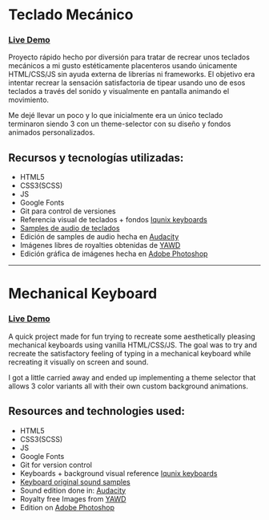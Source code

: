 # Teclado Mecánico

### [Live Demo](https://guido732.github.io/mechanical-keyboard/)

Proyecto rápido hecho por diversión para tratar de recrear unos teclados mecánicos a mi gusto estéticamente placenteros usando únicamente HTML/CSS/JS sin ayuda externa de librerías ni frameworks. El objetivo era intentar recrear la sensación satisfactoria de tipear usando uno de esos teclados a través del sonido y visualmente en pantalla animando el movimiento.

Me dejé llevar un poco y lo que inicialmente era un único teclado terminaron siendo 3 con un theme-selector con su diseño y fondos animados personalizados.

## Recursos y tecnologías utilizadas:

- HTML5
- CSS3(SCSS)
- JS
- Google Fonts
- Git para control de versiones
- Referencia visual de teclados + fondos [Iqunix keyboards](https://iqunix.store/)
- [Samples de audio de teclados](https://www.fesliyanstudios.com/royalty-free-sound-effects-download/keyboard-typing-6)
- Edición de samples de audio hecha en [Audacity](https://www.audacityteam.org/)
- Imágenes libres de royalties obtenidas de [YAWD](https://ya-webdesign.com/)
- Edición gráfica de imágenes hecha en [Adobe Photoshop](https://www.adobe.com/products/photoshopfamily.html)

---

# Mechanical Keyboard

### [Live Demo](https://guido732.github.io/mechanical-keyboard/)

A quick project made for fun trying to recreate some aesthetically pleasing mechanical keyboards using vanilla HTML/CSS/JS. The goal was to try and recreate the satisfactory feeling of typing in a mechanical keyboard while recreating it visually on screen and sound.

I got a little carried away and ended up implementing a theme selector that allows 3 color variants all with their own custom background animations.

## Resources and technologies used:

- HTML5
- CSS3(SCSS)
- JS
- Google Fonts
- Git for version control
- Keyboards + background visual reference [Iqunix keyboards](https://iqunix.store/)
- [Keyboard original sound samples](https://www.fesliyanstudios.com/royalty-free-sound-effects-download/keyboard-typing-6)
- Sound edition done in: [Audacity](https://www.audacityteam.org/)
- Royalty free Images from [YAWD](https://ya-webdesign.com/)
- Edition on [Adobe Photoshop](https://www.adobe.com/products/photoshopfamily.html)
